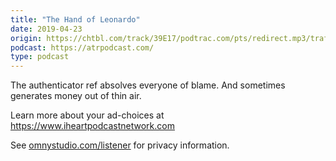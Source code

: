 ```yaml
---
title: "The Hand of Leonardo"
date: 2019-04-23
origin: https://chtbl.com/track/39E17/podtrac.com/pts/redirect.mp3/traffic.omny.fm/d/clips/e73c998e-6e60-432f-8610-ae210140c5b1/f4e26994-3ddb-4ec7-b855-ae32006cd5de/21cdd7b9-d31b-4a1a-a9bb-ae3200736c62/audio.mp3?utm_source=Podcast&in_playlist=ea4fae0c-3282-4cfd-b315-ae32006cd5ec
podcast: https://atrpodcast.com/
type: podcast
---
```


<p>The authenticator ref absolves everyone of blame. And sometimes generates money out of thin air.</p><p> </p> Learn more about your ad-choices at <a href="https://www.iheartpodcastnetwork.com">https://www.iheartpodcastnetwork.com</a><p>See <a href="https://omnystudio.com/listener">omnystudio.com/listener</a> for privacy information.</p>